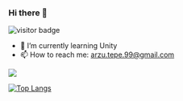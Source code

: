 ### Hi there 👋

![visitor badge](https://visitor-badge.glitch.me/badge?page_id=arzutp.visitor-badge&left_color=blue&right_color=yellow) 

- 🌱 I’m currently learning Unity
- 📫 How to reach me: arzu.tepe.99@gmail.com


<img src="https://github-readme-stats.vercel.app/api?username=arzutp&&show_icons=true&title_color=ffffff&icon_color=bb2acf&text_color=daf7dc&bg_color=151515">

[![Top Langs](https://github-readme-stats.vercel.app/api/top-langs/?username=arzutp)](https://github.com/arzutp/github-readme-stats&theme=tokyonight)


